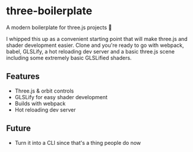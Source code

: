 # three-boilerplate
A modern boilerplate for three.js projects 🎉

I whipped this up as a convenient starting point that will make three.js and shader development easier.  Clone and you're ready to go with webpack, babel, GLSLify, a hot reloading dev server and a basic three.js scene including some extremely basic GLSLified shaders.

## Features
* Three.js & orbit controls
* GLSLify for easy shader development
* Builds with webpack
* Hot reloading dev server

## Future
* Turn it into a CLI since that's a thing people do now
